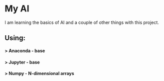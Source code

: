 # My AI
I am learning the basics of AI and a couple of other things with this project.

## Using:
#### > Anaconda - base
#### > Jupyter - base
#### > Numpy - N-dimensional arrays